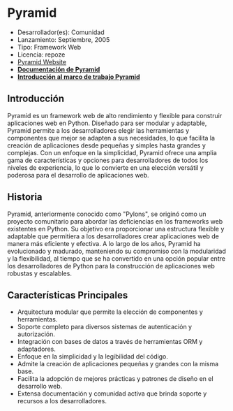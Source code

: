 # Pyramid

- Desarrollador(es): Comunidad
- Lanzamiento: Septiembre, 2005
- Tipo: Framework Web
- Licencia: repoze
- [Pyramid Website](https://trypyramid.com/)
- **[Documentación de Pyramid](https://trypyramid.com/documentation.html)**
- **[Introducción al marco de trabajo Pyramid](https://www.tutorialspoint.com/python_web_development_libraries/python_web_development_libraries_pyramid_framework.htm)**

## Introducción

Pyramid es un framework web de alto rendimiento y flexible para construir aplicaciones web en Python. Diseñado para ser modular y adaptable, Pyramid permite a los desarrolladores elegir las herramientas y componentes que mejor se adapten a sus necesidades, lo que facilita la creación de aplicaciones desde pequeñas y simples hasta grandes y complejas. Con un enfoque en la simplicidad, Pyramid ofrece una amplia gama de características y opciones para desarrolladores de todos los niveles de experiencia, lo que lo convierte en una elección versátil y poderosa para el desarrollo de aplicaciones web.

## Historia

Pyramid, anteriormente conocido como "Pylons", se originó como un proyecto comunitario para abordar las deficiencias en los frameworks web existentes en Python. Su objetivo era proporcionar una estructura flexible y adaptable que permitiera a los desarrolladores crear aplicaciones web de manera más eficiente y efectiva. A lo largo de los años, Pyramid ha evolucionado y madurado, manteniendo su compromiso con la modularidad y la flexibilidad, al tiempo que se ha convertido en una opción popular entre los desarrolladores de Python para la construcción de aplicaciones web robustas y escalables.

## Características Principales

- Arquitectura modular que permite la elección de componentes y herramientas.
- Soporte completo para diversos sistemas de autenticación y autorización.
- Integración con bases de datos a través de herramientas ORM y adaptadores.
- Enfoque en la simplicidad y la legibilidad del código.
- Admite la creación de aplicaciones pequeñas y grandes con la misma base.
- Facilita la adopción de mejores prácticas y patrones de diseño en el desarrollo web.
- Extensa documentación y comunidad activa que brinda soporte y recursos a los desarrolladores.
